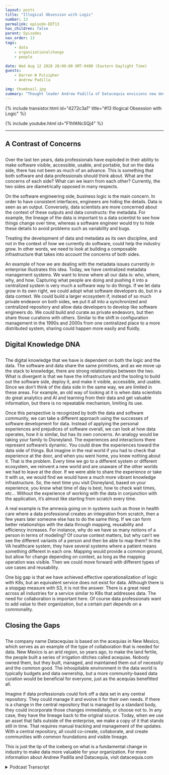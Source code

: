 ```yaml
---
layout: posts
title: "Illogical Obsession with Logic"
number: 13
permalink: episode-EDT13
has_children: false
parent: Episodes
nav_order: 13
tags:
    - data
    - organizationalchange
    - people

date: Wed Aug 12 2020 20:00:00 GMT-0400 (Eastern Daylight Time)
guests:
    - Darren W Pulsipher
    - Andrew Padilla

img: thumbnail.jpg
summary: "Thought leader Andrew Padilla of Datacequia envisions new developments in data management and collaboration that would allow data to advance as software has in visibility, accessibility, usability, and portability. He outlines how a composable infrastructure would address the concerns of both software engineers and data scientists."
---
```


{% include transistor.html id="4272c3a1" title="#13 Illogical Obsession with Logic" %}

{% include youtube.html id="F1hfANcSQj4" %}

---

## A Contrast of Concerns <h2>

Over the last ten years, data professionals have exploded in their ability to make software visible, accessible, usable, and portable, but on the data side, there has not been as much of an advance.  This is something that both software and data professionals should think about. What are the concerns of each side? What can we learn from each other? Currently, the two sides are diametrically opposed in many respects.

On the software engineering side, business logic is the main concern. In order to have consistent interfaces, engineers are hiding the details. Data is seen as an output. Conversely, data scientists are more concerned about the context of these outputs and data constructs: the metadata.  For example, the lineage of the data is important to a data scientist to see how things change over time, whereas a software engineer would try to hide these details to avoid problems such as variability and bugs.

Treating the development of data and metadata as its own discipline, and not in the context of how we currently do software, could help the industry grow. In other words, we need to look at building a composable infrastructure that takes into account the concerns of both sides.

An example of how we are dealing with the metadata issues currently in enterprise illustrates this idea. Today, we have centralized metadata management systems. We want to know where all our data is: who, where, why, and how. Capturing what people are doing and pushing it into a centralized system is very much a software way to do things. If we let data grow in its own right, we could adopt what software developers do, but in a data context. We could build a larger ecosystem if, instead of so much private endeavor on both sides, we put it all into a synchronized and centralized repository and allow data developers to develop like software engineers do. We could build and curate as private endeavors, but then share those curations with others. Similar to the shift in configuration management in the 1990s and 2000s from one centralized place to a more distributed system, sharing could happen more easily and fluidly.

## Digital Knowledge DNA <h2>

The digital knowledge that we have is dependent on both the logic and the data. The software and data share the same primitives, and as we move up the stack to knowledge, there are strong relationships between the two. What is divergent is that we have the infrastructure and the tooling to build out the software side, deploy it, and make it visible, accessible, and usable. Since we don’t think of the data side in the same way, we are limited in these areas. For example, an old way of looking at it is when data scientists do great analytics and AI and learning from their data and get valuable information, but there is no repeatable mechanism, limiting its use.

Once this perspective is recognized by both the data and software community, we can take a different approach using the successes of software development for data.  Instead of applying the personal experiences and prejudices of software overall, we can look at how data operates, how it is similar, but has its own concerns. An analogy would be taking your family to Disneyland. The experiences and interactions there represent software’s dynamic. You could draw the experiences toward the data side of things. But imagine in the real world if you had to check that experience at the door, and when you went home, you knew nothing about it. That is the problem. Every time we go to a different system or different ecosystem, we reinvent a new world and are unaware of the other worlds we had to leave at the door. If we were able to share the experience or take it with us, we would find we would have a much more vibrant knowledge infrastructure. So, the next time you visit Disneyland, based on your experience, you know what time of day is best, how to check wait times, etc… Without the experience of working with the data in conjunction with the application, it’s almost like starting from scratch every time.

A real example is the amnesia going on in systems such as those in health care where a data professional creates an integration from scratch, then a few years later someone else has to do the same thing. If we can form better relationships with the data through mapping, reusability and efficiency increases. For instance, why do we have so many notions of a person in terms of modeling? Of course context matters, but why can’t we see the different variants of a person and then be able to map them? In the VA healthcare system, they have several systems where a patient means something different in each one. Mapping would provide a common ground, but allow for change depending on context, as long as the mapping operation was visible. Then we could move forward with different types of use cases and reusability.

One big gap is that we have achieved effective operationalization of logic with K8s, but an equivalent service does not exist for data. Although there is a stopgap measure with S3, it is not the answer. There is a great need across all industries for a service similar to K8s that addresses data.  The need for collaboration is important here. Of course data professionals want to add value to their organization, but a certain part depends on a commonality.

## Closing the Gaps <h2>

The company name Datacequias is based on the acequias in New Mexico, which serves as an example of the type of collaboration that is needed for data. New Mexico is an arid region, so years ago, to make the land fertile, the people built a series of irrigation ditches called acequias. Nobody owned them, but they built, managed, and maintained them out of necessity and the common good. The inhospitable environment in the data world is typically budgets and data ownership, but a more community-based data curation would be beneficial for everyone, just as the acequias benefitted all.

Imagine if  data professionals could fork off a data set in any central repository. They could manage it and evolve it for their own needs. If there is a change in the central repository that is managed by a standard body, they could incorporate those changes immediately, or choose not to. In any case, they have the lineage back to the original source. Today, when we use an asset that falls outside of the enterprise, we make a copy of it that stands still in time. That requires manual tracking and management of the updates. With a central repository, all could co-create, collaborate, and create communities with common foundations and visible lineage.

This is just the tip of the iceberg on what is a fundamental change in industry to make data more valuable for your organization. For more information about Andrew Padilla and Datacequia, visit datacequia.com



<details>
<summary> Podcast Transcript </summary>

<p></p>

</details>
